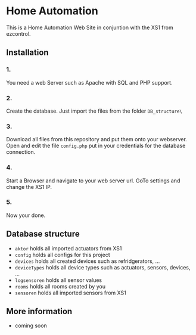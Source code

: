 # Home Automation

This is a Home Automation Web Site in conjuntion with the XS1 from ezcontrol.

## Installation

### 1.

You need a web Server such as Apache with SQL and PHP support. 

### 2.

Create the database. Just import the files from the folder `DB_structure\`

### 3.

Download all files from this repository and put them onto your webserver. Open and edit the file `config.php` put in your credentials for the database connection. 

### 4. 

Start a Browser and navigate to your web server url. GoTo settings and change the XS1 IP.

### 5.

Now your done.

## Database structure

* `aktor` holds all imported actuators from XS1
* `config` holds all configs for this project
* `devices` holds all created devices such as refridgerators, ...
* `deviceTypes` holds all device types such as actuators, sensors, devices, ...
* `logsensoren` holds all sensor values
* `rooms` holds all rooms created by you
* `sensoren` holds all imported sensors from XS1

## More information

* coming soon
